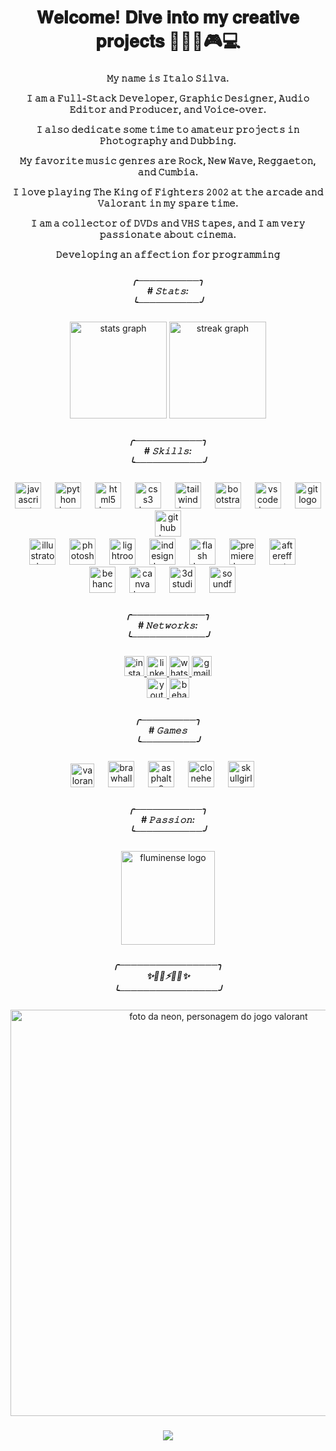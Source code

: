 <head>
  <html lang="pt-BR">
  <meta charset="UTF-8">
  <meta name="viewport" content="width=device-width, initial-scale=1.0">
</head>

####

<h1 align="center">𝐖𝐞𝐥𝐜𝐨𝐦𝐞! 𝐃𝐢𝐯𝐞 𝐢𝐧𝐭𝐨 𝐦𝐲 𝐜𝐫𝐞𝐚𝐭𝐢𝐯𝐞 𝐩𝐫𝐨𝐣𝐞𝐜𝐭𝐬 🎃📼📀🎮💻</h1>

###

<h4 align="center">
  
𝙼𝚢 𝚗𝚊𝚖𝚎 𝚒𝚜 𝙸𝚝𝚊𝚕𝚘 𝚂𝚒𝚕𝚟𝚊.

𝙸 𝚊𝚖 𝚊 𝙵𝚞𝚕𝚕-𝚂𝚝𝚊𝚌𝚔 𝙳𝚎𝚟𝚎𝚕𝚘𝚙𝚎𝚛, 𝙶𝚛𝚊𝚙𝚑𝚒𝚌 𝙳𝚎𝚜𝚒𝚐𝚗𝚎𝚛, 𝙰𝚞𝚍𝚒𝚘 𝙴𝚍𝚒𝚝𝚘𝚛 𝚊𝚗𝚍 𝙿𝚛𝚘𝚍𝚞𝚌𝚎𝚛, 𝚊𝚗𝚍 𝚅𝚘𝚒𝚌𝚎-𝚘𝚟𝚎𝚛.

𝙸 𝚊𝚕𝚜𝚘 𝚍𝚎𝚍𝚒𝚌𝚊𝚝𝚎 𝚜𝚘𝚖𝚎 𝚝𝚒𝚖𝚎 𝚝𝚘 𝚊𝚖𝚊𝚝𝚎𝚞𝚛 𝚙𝚛𝚘𝚓𝚎𝚌𝚝𝚜 𝚒𝚗 𝙿𝚑𝚘𝚝𝚘𝚐𝚛𝚊𝚙𝚑𝚢 𝚊𝚗𝚍 𝙳𝚞𝚋𝚋𝚒𝚗𝚐.

𝙼𝚢 𝚏𝚊𝚟𝚘𝚛𝚒𝚝𝚎 𝚖𝚞𝚜𝚒𝚌 𝚐𝚎𝚗𝚛𝚎𝚜 𝚊𝚛𝚎 𝚁𝚘𝚌𝚔, 𝙽𝚎𝚠 𝚆𝚊𝚟𝚎, 𝚁𝚎𝚐𝚐𝚊𝚎𝚝𝚘𝚗, 𝚊𝚗𝚍 𝙲𝚞𝚖𝚋𝚒𝚊.

𝙸 𝚕𝚘𝚟𝚎 𝚙𝚕𝚊𝚢𝚒𝚗𝚐 𝚃𝚑𝚎 𝙺𝚒𝚗𝚐 𝚘𝚏 𝙵𝚒𝚐𝚑𝚝𝚎𝚛𝚜 𝟸𝟶𝟶𝟸 𝚊𝚝 𝚝𝚑𝚎 𝚊𝚛𝚌𝚊𝚍𝚎 𝚊𝚗𝚍 𝚅𝚊𝚕𝚘𝚛𝚊𝚗𝚝 𝚒𝚗 𝚖𝚢 𝚜𝚙𝚊𝚛𝚎 𝚝𝚒𝚖𝚎.

𝙸 𝚊𝚖 𝚊 𝚌𝚘𝚕𝚕𝚎𝚌𝚝𝚘𝚛 𝚘𝚏 𝙳𝚅𝙳𝚜 𝚊𝚗𝚍 𝚅𝙷𝚂 𝚝𝚊𝚙𝚎𝚜, 𝚊𝚗𝚍 𝙸 𝚊𝚖 𝚟𝚎𝚛𝚢 𝚙𝚊𝚜𝚜𝚒𝚘𝚗𝚊𝚝𝚎 𝚊𝚋𝚘𝚞𝚝 𝚌𝚒𝚗𝚎𝚖𝚊.

𝙳𝚎𝚟𝚎𝚕𝚘𝚙𝚒𝚗𝚐 𝚊𝚗 𝚊𝚏𝚏𝚎𝚌𝚝𝚒𝚘𝚗 𝚏𝚘𝚛 𝚙𝚛𝚘𝚐𝚛𝚊𝚖𝚖𝚒𝚗𝚐
</h>

###

<h5 align="center">
╭──────────╮<br>
# 𝚂𝚝𝚊𝚝𝚜:<br>
╰──────────╯<br>
</h5>

###

<div align="center">
  <img src="https://github-readme-stats.vercel.app/api?username=italosilvacb&hide_title=false&hide_rank=false&show_icons=true&include_all_commits=true&count_private=true&disable_animations=false&theme=dracula&locale=en&hide_border=false" height="155" alt="stats graph"  />
  <img src="https://streak-stats.demolab.com?user=italosilvacb&locale=en&mode=daily&theme=dracula&hide_border=false&border_radius=5" height="155" alt="streak graph"  />
</div>

###

<h5 align="center">
╭───────────╮<br>
# 𝚂𝚔𝚒𝚕𝚕𝚜:<br>
╰───────────╯<br>
</h5>

###

<div align="center">
  <img src="https://cdn.jsdelivr.net/gh/devicons/devicon/icons/javascript/javascript-plain.svg" height="42" alt="javascript logo"  />
  <img width="14" />
  <img src="https://cdn.jsdelivr.net/gh/devicons/devicon/icons/python/python-original.svg" height="42" alt="python logo"  />
  <img width="14" />
  <img src="https://cdn.jsdelivr.net/gh/devicons/devicon/icons/html5/html5-plain.svg" height="42" alt="html5 logo"  />
  <img width="14" />
  <img src="https://cdn.jsdelivr.net/gh/devicons/devicon/icons/css3/css3-plain.svg" height="42" alt="css3 logo"  />
  <img width="14" />
  <img src="https://play-lh.googleusercontent.com/YN4OEsoWsU1QrZFcwWlI8uuGhDKc4RAlP56FFyL03VFegD5tWjZ5cNWHocC_QRE_TvA" height="42" alt="tailwind logo"  />
  <img width="14" />
  <img src="https://cdn.jsdelivr.net/gh/devicons/devicon/icons/bootstrap/bootstrap-original.svg" height="42" alt="bootstrap logo"  />
  <img width="14" />
  <img src="https://cdn.jsdelivr.net/gh/devicons/devicon/icons/vscode/vscode-original.svg" height="42" alt="vscode logo"  />
  <img width="14" />
  <img src="https://cdn.jsdelivr.net/gh/devicons/devicon/icons/git/git-original.svg" height="42" alt="git logo"  />
  <img width="14" />
  <img src="https://icones.pro/wp-content/uploads/2021/06/icone-github-orange.png" height="42" alt="github logo"  />
  <img width="14" /><br>
  <img src="https://upload.wikimedia.org/wikipedia/commons/thumb/4/4e/Adobe_Illustrator_Icon_%28CS6%29.svg/1200px-Adobe_Illustrator_Icon_%28CS6%29.svg.png" height="42" alt="illustrator logo"  />
  <img width="14" />
  <img src="https://seeklogo.com/images/A/adobe-photoshop-cc-logo-CBD0AAA3A7-seeklogo.com.png" height="42" alt="photoshop logo"  />
  <img width="14" />
  <img src="https://www.estudiomx.com.br/templates/yootheme/cache/Adobe-Photoshop-Lightroom-CC--82419b5c.png" height="42" alt="lightroom logo"  />
  <img width="14" />
  <img src="https://archive.org/download/adobe-fireworks-cs-6/a_fwico.png" height="42" alt="indesign logo"  />
  <img width="14" />
  <img src="https://upload.wikimedia.org/wikipedia/commons/thumb/e/e2/Adobe_Flash_Professional_Icon.svg/2048px-Adobe_Flash_Professional_Icon.svg.png" height="42" alt="flash logo"  />
  <img width="14" />
  <img src="https://upload.wikimedia.org/wikipedia/commons/thumb/f/f2/Adobe_Premiere_Pro_Logo.svg/768px-Adobe_Premiere_Pro_Logo.svg.png?20170508164447" height="42" alt="premiere logo"  />
  <img width="14" />
  <img src="https://cdn.jsdelivr.net/gh/devicons/devicon/icons/aftereffects/aftereffects-original.svg" height="42" alt="aftereffects logo"  />
  <img width="14" /><br>
  <img src="https://cdn.iconscout.com/icon/premium/png-256-thumb/adobe-behance-2522507-2132695.png?f=webp" height="42" alt="behance logo"  />
  <img width="14" />
  <img src="https://uxwing.com/wp-content/themes/uxwing/download/brands-and-social-media/canva-icon.png" height="42" alt="canva logo"  />
  <img width="14" />
  <img src="https://seeklogo.com/images/1/3ds-max-logo-9B624BE04F-seeklogo.com.png" height="42" alt="3d studio max logo"  />
  <img width="14" />
  <img src="https://static.wikia.nocookie.net/logopedia/images/c/c2/MAGIX-SOUND-FORGE-Pro-Logo.png/revision/latest?cb=20180510205720" height="42" alt="soundforge logo" />
  <img width="14" /> 
</div>

###

<h5 align="center">
╭────────────╮<br>
  # 𝙽𝚎𝚝𝚠𝚘𝚛𝚔𝚜:<br>
╰────────────╯<br>
</h5>

###

<div align="center">
  <a href="https://www.instagram.com/italosilvacb/">
    <img src="https://img.shields.io/static/v1?message=Instagram&logo=instagram&label=&color=E4405F&logoColor=white&labelColor=&style=for-the-badge" height="32" alt="instagram logo"  />
  </a>
    <a href="https://www.linkedin.com/in/italosilvacb">
    <img src="https://img.shields.io/static/v1?message=LinkedIn&logo=linkedin&label=&color=0077B5&logoColor=white&labelColor=&style=for-the-badge" height="32" alt="linkedin logo"  />
  </a>
  <a href="https://wa.me/5585997173193?text=Ol%C3%A1,%20%C3%8Dtalo!%20Consegui%20seu%20contato%20e%20vim%20me%20comunicar%20com%20voc%C3%AA!">
    <img src="https://img.shields.io/static/v1?message=Whatsapp&logo=whatsapp&label=&color=25D366&logoColor=white&labelColor=&style=for-the-badge" height="32" alt="whatsapp logo"  />
  </a>
  <a href="mailto:italosilvacb@gmail.com">
    <img src="https://img.shields.io/static/v1?message=Gmail&logo=gmail&label=&color=D14836&logoColor=white&labelColor=&style=for-the-badge" height="32" alt="gmail logo"  />
  </a><br>
    <a href="https://www.youtube.com/channel/UCejDFJDq9t2Jr22cXQClQlw">
    <img src="https://img.shields.io/static/v1?message=Youtube&logo=youtube&label=&color=FF0000&logoColor=white&labelColor=&style=for-the-badge" height="32" alt="youtube logo"  />
  </a>
  <a href="https://www.behance.net/italosilvacb">
    <img src="https://img.shields.io/static/v1?message=Behance&logo=behance&label=&color=1769ff&logoColor=white&labelColor=&style=for-the-badge" height="32" alt="behance logo"  />
  </a>
</div>

###

<h5 align="center">
╭─────────╮<br>
# 𝙶𝚊𝚖𝚎𝚜<br>
╰─────────╯<br>
</h5>

<div align="center">
  <img src="https://upload.wikimedia.org/wikipedia/commons/thumb/f/fc/Valorant_logo_-_pink_color_version.svg/2560px-Valorant_logo_-_pink_color_version.svg.png" height="38" alt="valorant logo" />
  <img width="14" />
  <img src="https://static.wikia.nocookie.net/brawlhalla_gamepedia/images/1/14/Brawlhalla_Logo_100M_Full.png/revision/latest/scale-to-width-down/1000?cb=20230520001004" height="42" alt="brawhalla logo" />
  <img width="14" />
  <img src="https://i.pinimg.com/originals/91/f2/a7/91f2a7d6e5d2bd03c2721d88c3b158b2.png" height="42" alt="asphalt9 logo" />
  <img width="14" />
  <img src="https://i.redd.it/97qzu0ak4uw61.png" height="42" alt="clonehero logo" />
  <img width="14" />
  <img src="https://static.jojowiki.com/images/d/d4/latest/20211204065750/Skullgirls.png" height="42" alt="skullgirls logo" />
  <img width="14" />
</div>
  
###

<h5 align="center">
╭───────────╮<br>
# 𝙿𝚊𝚜𝚜𝚒𝚘𝚗:<br>
╰───────────╯<br>
</h5>

<div align="center">
  <img src="https://upload.wikimedia.org/wikipedia/commons/1/1d/FFC_crest.svg" height="150" alt="fluminense logo" />
</div>
  
###
<h5 align="center">
╭────────────────╮<br>
   ✨🔹🔹⚡🔹🔹✨<br>
╰────────────────╯<br>
</h5>

###

<div align="center">
  <img src="https://static.wikia.nocookie.net/valorant/images/f/fe/Neon_Artwork_Full.png/revision/latest/scale-to-width-down/1200?cb=20220810202800" height="650" alt="foto da neon, personagem do jogo valorant" />
</div>

###
<div align="center">
  <img src="https://profile-counter.glitch.me/italosilvacb/count.svg?"  />
</div>
